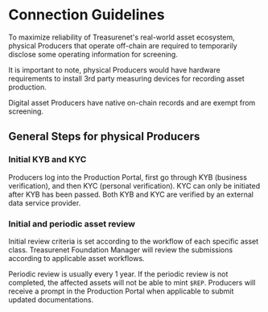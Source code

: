# Connection Guidelines

To maximize reliability of Treasurenet's real-world asset ecosystem, physical Producers that operate off-chain are required to temporarily disclose some operating information for screening.

It is important to note, physical Producers would have hardware requirements to install 3rd party measuring devices for recording asset production.

Digital asset Producers have native on-chain records and are exempt from screening.

## General Steps for physical Producers

### Initial KYB and KYC

Producers log into the Production Portal, first go through KYB (business verification), and then KYC (personal verification). KYC can only be initiated after KYB has been passed. Both KYB and KYC are verified by an external data service provider.

### Initial and periodic asset review

Initial review criteria is set according to the workflow of each specific asset class.
Treasurenet Foundation Manager will review the submissions according to applicable asset workflows.

Periodic review is usually every 1 year. If the periodic review is not completed, the affected assets will not be able to mint `$REP`. Producers will receive a prompt in the Production Portal when applicable to submit updated documentations.
